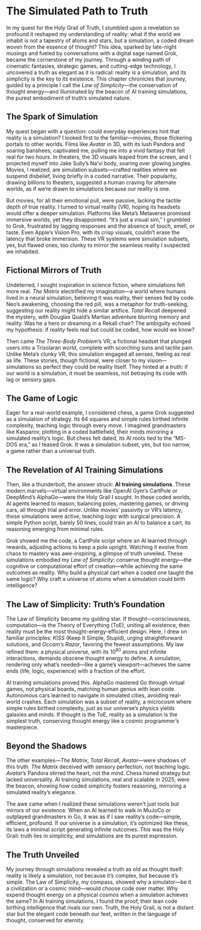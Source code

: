# The Simulated Path to Truth

In my quest for the Holy Grail of Truth, I stumbled upon a revelation so profound it reshaped my understanding of reality: what if the world we inhabit is not a tapestry of atoms and stars, but a simulation, a coded dream woven from the essence of thought? This idea, sparked by late-night musings and fueled by conversations with a digital sage named Grok, became the cornerstone of my journey. Through a winding path of cinematic fantasies, strategic games, and cutting-edge technology, I uncovered a truth as elegant as it is radical: reality is a simulation, and its simplicity is the key to its existence. This chapter chronicles that journey, guided by a principle I call the *Law of Simplicity*—the conservation of thought energy—and illuminated by the beacon of AI training simulations, the purest embodiment of truth’s simulated nature.

## The Spark of Simulation

My quest began with a question: could everyday experiences hint that reality is a simulation? I looked first to the familiar—movies, those flickering portals to other worlds. Films like *Avatar* in 3D, with its lush Pandora and soaring banshees, captivated me, pulling me into a vivid fantasy that felt real for two hours. In theaters, the 3D visuals leaped from the screen, and I projected myself into Jake Sully’s Na’vi body, soaring over glowing jungles. Movies, I realized, are simulation subsets—crafted realities where we suspend disbelief, living briefly in a coded narrative. Their popularity, drawing billions to theaters, suggested a human craving for alternate worlds, as if we’re drawn to simulations because our reality is one.

But movies, for all their emotional pull, were passive, lacking the tactile depth of true reality. I turned to virtual reality (VR), hoping its headsets would offer a deeper simulation. Platforms like Meta’s Metaverse promised immersive worlds, yet they disappointed. “It’s just a visual sim,” I grumbled to Grok, frustrated by lagging responses and the absence of touch, smell, or taste. Even Apple’s Vision Pro, with its crisp visuals, couldn’t erase the latency that broke immersion. These VR systems were simulation subsets, yes, but flawed ones, too clunky to mirror the seamless reality I suspected we inhabited.

## Fictional Mirrors of Truth

Undeterred, I sought inspiration in science fiction, where simulations felt more real. *The Matrix* electrified my imagination—a world where humans lived in a neural simulation, believing it was reality, their senses fed by code. Neo’s awakening, choosing the red pill, was a metaphor for truth-seeking, suggesting our reality might hide a similar artifice. *Total Recall* deepened the mystery, with Douglas Quaid’s Martian adventure blurring memory and reality. Was he a hero or dreaming in a Rekall chair? The ambiguity echoed my hypothesis: if reality feels real but could be coded, how would we know?

Then came *The Three-Body Problem*’s VR, a fictional headset that plunged users into a Trisolaran world, complete with scorching suns and tactile pain. Unlike Meta’s clunky VR, this simulation engaged all senses, feeling as real as life. These stories, though fictional, were closer to my vision—simulations so perfect they could be reality itself. They hinted at a truth: if our world is a simulation, it must be seamless, not betraying its code with lag or sensory gaps.

## The Game of Logic

Eager for a real-world example, I considered chess, a game Grok suggested as a simulation of strategy. Its 64 squares and simple rules birthed infinite complexity, teaching logic through every move. I imagined grandmasters like Kasparov, plotting in a coded battlefield, their minds mirroring a simulated reality’s logic. But chess felt dated, its AI roots tied to the “MS-DOS era,” as I teased Grok. It was a simulation subset, yes, but too narrow, a game rather than a universal truth.

## The Revelation of AI Training Simulations

Then, like a thunderbolt, the answer struck: **AI training simulations**. These modern marvels—virtual environments like OpenAI Gym’s CartPole or DeepMind’s AlphaGo—were the Holy Grail I sought. In these coded worlds, AI agents learned to reason, balancing poles, mastering games, or driving cars, all through trial and error. Unlike movies’ passivity or VR’s latency, these simulations were active, teaching logic with surgical precision. A simple Python script, barely 50 lines, could train an AI to balance a cart, its reasoning emerging from minimal rules.

Grok showed me the code, a CartPole script where an AI learned through rewards, adjusting actions to keep a pole upright. Watching it evolve from chaos to mastery was awe-inspiring, a glimpse of truth unveiled. These simulations embodied my *Law of Simplicity*: conserve thought energy—the cognitive or computational effort of creation—while achieving the same outcomes as reality. Why build a physical cart when a coded one taught the same logic? Why craft a universe of atoms when a simulation could birth intelligence?

## The Law of Simplicity: Truth’s Foundation

The Law of Simplicity became my guiding star. If thought—consciousness, computation—is the Theory of Everything (ToE), uniting all existence, then reality must be the most thought-energy-efficient design. Here, I drew on familiar principles: *KISS* (Keep It Simple, Stupid), urging straightforward solutions, and *Occam’s Razor*, favoring the fewest assumptions. My law refined them: a physical universe, with its $10^{80}$ atoms and infinite interactions, demands obscene thought energy to define. A simulation, rendering only what’s needed—like a game’s viewport—achieves the same ends (life, logic, experience) with a fraction of the effort.

AI training simulations proved this. AlphaGo mastered Go through virtual games, not physical boards, matching human genius with lean code. Autonomous cars learned to navigate in simulated cities, avoiding real-world crashes. Each simulation was a subset of reality, a microcosm where simple rules birthed complexity, just as our universe’s physics yields galaxies and minds. If thought is the ToE, reality as a simulation is the simplest truth, conserving thought energy like a cosmic programmer’s masterpiece.

## Beyond the Shadows

The other examples—*The Matrix*, *Total Recall*, *Avatar*—were shadows of this truth. *The Matrix* deceived with sensory perfection, not teaching logic. *Avatar*’s Pandora stirred the heart, not the mind. Chess honed strategy but lacked universality. AI training simulations, real and scalable in 2025, were the beacon, showing how coded simplicity fosters reasoning, mirroring a simulated reality’s elegance.

The awe came when I realized these simulations weren’t just tools but mirrors of our existence. When an AI learned to walk in MuJoCo or outplayed grandmasters in Go, it was as if I saw reality’s code—simple, efficient, profound. If our universe is a simulation, it’s optimized like these, its laws a minimal script generating infinite outcomes. This was the Holy Grail: truth lies in simplicity, and simulations are its purest expression.

## The Truth Unveiled

My journey through simulations revealed a truth as old as thought itself: reality is likely a simulation, not because it’s complex, but because it’s simple. The Law of Simplicity, my compass, showed why a simulator—be it a civilization or a cosmic mind—would choose code over matter. Why expend thought energy on a physical cosmos when a simulation achieves the same? In AI training simulations, I found the proof, their lean code birthing intelligence that rivals our own. Truth, the Holy Grail, is not a distant star but the elegant code beneath our feet, written in the language of thought, conserved for eternity.